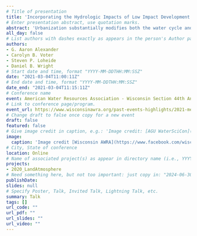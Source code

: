 ```yaml
---
# Title of presentation
title: 'Incorporating the Hydrologic Impacts of Low Impact Development in a Large-Scale Land Surface Model'
# Enter presentation abstract, use quotation marks.
abstract: 'Urbanization substantially modifies both the water cycle and energy balance. Urban surfaces are less permeable, resulting in both increased runoff and flooding. At the same time, urbanization results in warmer temperatures, creating the so-called urban heat island (UHI) effect. The UHI causes moist air to heat and rise, triggering atmospheric feedbacks that lead to intensification of rainfall over cities. These feedbacks are particularly important in coastal communities like Milwaukee, where lakes provide ample moisture to initiate these mechanisms. We hypothesize widespread adoption of low impact developments (LIDs) like street trees, green roofs, and pervious pavements can reduce urban temperatures while addressing rainfall intensification. In the first step of this project, we modified the NOAH-MP land surface model to integrate the aggregate effects of LIDs. We find that LID practices alter both the surface water and energy balances in ways that cannot be captured by current state-of-the-art land surface models. We highlight simulated changes in surface energy partitioning and urban hydrology across multiple scales. Our results show widespread adoption of LIDs vastly increase the amount of evaporative cooling when compared with standard simulations without LIDs.'
all_day: false
# List authors with dashes exactly as appears in the person's Author page (e.g., Carolyn B. Voter, Rachel Zobel)
authors:
- G. Aaron Alexander
- Carolyn B. Voter
- Steven P. Loheide
- Daniel B. Wright
# Start date and time, format "YYYY-MM-DDTHH:MM:SSZ"
date: "2021-03-04T11:00:11Z"
# End date and time, format "YYYY-MM-DDTHH:MM:SSZ"
date_end: "2021-03-04T11:15:11Z"
# Conference name
event: American Water Resources Association - Wisconsin Section 44th Annual Meeting
# Link to conference page/program.
event_url: https://www.wisconsinawra.org/past-events-highlights/2021-meeting-highlights
# Change draft to false once copy for a new event
draft: false 
featured: false
# Give image credit in caption, e.g.: 'Image credit: [AGU WaterSciCon](https://www.agu.org/waterscicon)'
image:
  caption: 'Image credit [Wisconsin AWRA](https://www.facebook.com/wisconsinawra/)'
# City, State of conference
location: Online
# Name of associated project(s) as appear in directory name (i.e., YYYYProjectStarted_ShortName)
projects:
- 2020_LandAtmosphere
# Need something here, but not too important: just copy in: "2024-06-30T00:00:00Z" or current date/time
publishDate:
slides: null
# Specify Poster, Talk, Invited Talk, Lightning Talk, etc.
summary: Talk
tags: [] 
url_code: ""
url_pdf: ""
url_slides: ""
url_video: ""
---
```

